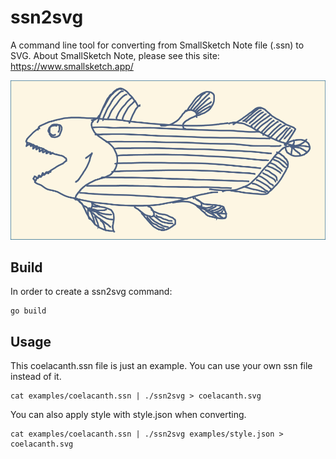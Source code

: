 # ssn2svg

A command line tool for converting from SmallSketch Note file (.ssn) to SVG. 
About SmallSketch Note, please see this site: https://www.smallsketch.app/

![Coelacanth SVG](https://github.com/ssnote/ssn2svg/blob/main/examples/coelacanth.svg)


## Build

In order to create a ssn2svg command:

```
go build
```


## Usage

This coelacanth.ssn file is just an example. You can use your own ssn file instead of it.

```
cat examples/coelacanth.ssn | ./ssn2svg > coelacanth.svg
```

You can also apply style with style.json when converting.

```
cat examples/coelacanth.ssn | ./ssn2svg examples/style.json > coelacanth.svg
```

